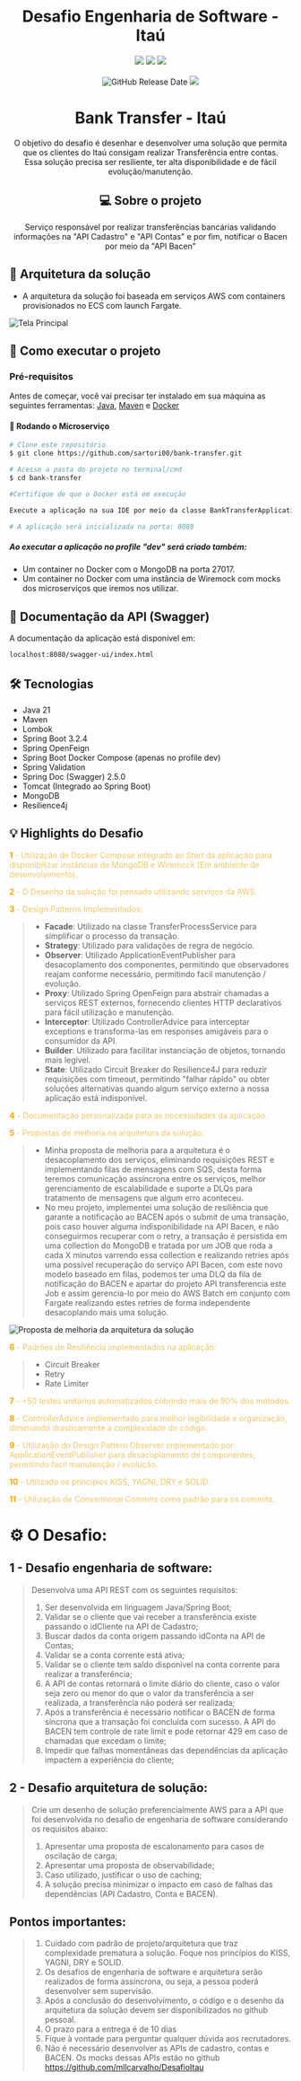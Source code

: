 <div align="center">

# Desafio Engenharia de Software - Itaú

![](https://img.shields.io/badge/Autor-Rodrigo%20Sartori-brightgreen)
![](https://img.shields.io/badge/Language-Java-brightgreen)
![](https://img.shields.io/badge/Framework-Spring%20Boot-brightgreen)
<br><br>
![GitHub Release Date](https://img.shields.io/badge/Release%20Date-Abril%202024-yellowgreen)
![](https://img.shields.io/badge/Status-Desenvolvido-brightgreen)

</div>

<div align="center">

# Bank Transfer - Itaú
O objetivo do desafio é desenhar e desenvolver uma solução que permita que os clientes do Itaú consigam realizar Transferência entre contas.
<br>Essa solução precisa ser resiliente, ter alta disponibilidade e de fácil evolução/manutenção.

## 💻 Sobre o projeto

Serviço responsável por realizar transferências bancárias validando informações na "API Cadastro" e "API Contas" e por
fim, notificar o Bacen por meio da "API Bacen"

</div>

## 💫 Arquitetura da solução
- A arquitetura da solução foi baseada em serviços AWS com containers provisionados no ECS com launch Fargate.

<img src="./architecture/architecture.png" alt="Tela Principal">
<br>

## 🚀 Como executar o projeto

### Pré-requisitos

Antes de começar, você vai precisar ter instalado em sua máquina as seguintes ferramentas:
[Java](https://www.oracle.com/java/technologies/javase/jdk17-archive-downloads.html), [Maven](https://maven.apache.org/download.cgi) e [Docker](https://www.docker.com/products/docker-desktop/)

#### 🎲 Rodando o Microserviço
```bash
# Clone este repositório
$ git clone https://github.com/sartori00/bank-transfer.git

# Acesse a pasta do projeto no terminal/cmd
$ cd bank-transfer

#Certifique de que o Docker está em execução

Execute a aplicação na sua IDE por meio da classe BankTransferApplication.

# A aplicação será inicializada na porta: 8080 
```

##### Ao executar a aplicação no profile "dev" será criado também:
- Um container no Docker com o MongoDB na porta 27017.
- Um container no Docker com uma instância de Wiremock com mocks dos microserviços que iremos nos utilizar.



## 📄 Documentação da API (Swagger)

A documentação da aplicação está disponível em: 

```bash
localhost:8080/swagger-ui/index.html
```

## 🛠 Tecnologias

- Java 21
- Maven
- Lombok
- Spring Boot 3.2.4
- Spring OpenFeign
- Spring Boot Docker Compose (apenas no profile dev)
- Spring Validation
- Spring Doc (Swagger) 2.5.0
- Tomcat (Integrado ao Spring Boot)
- MongoDB
- Resilience4j

## 💡 Highlights do Desafio

<span style="color:orange"><strong>1</strong></span><span style="color:#f0c665"> - Utilização de Docker Compose integrado 
ao Start da aplicação para disponibilizar instâncias de MongoDB e Wiremock 
(Em ambiente de desenvolvimento).</span>

<span style="color:orange"><strong>2</strong></span><span style="color:#f0c665"> - O Desenho da solução foi pensado 
utilizando serviços da AWS.</span>

<span style="color:orange"><strong>3</strong></span><span style="color:#f0c665"> - Design Patterns Implementados:</span> 
>- **Facade**: Utilizado na classe TransferProcessService para simplificar o processo da transação.
>- **Strategy**: Utilizado para validações de regra de negócio.
>- **Observer**: Utilizado ApplicationEventPublisher para desacoplamento dos componentes, permitindo que observadores reajam 
conforme necessário, permitindo facil manutenção / evolução.
>- **Proxy**: Utilizado Spring OpenFeign para abstrair chamadas a serviços REST externos, fornecendo clientes HTTP declarativos 
para fácil utilização e manutenção.
>- **Interceptor**: Utilizado ControllerAdvice para interceptar exceptions e transforma-las em responses amigáveis para 
o consumidor da API.
>- **Builder**: Utilizado para facilitar instanciação de objetos, tornando mais legível.
>- **State**: Utilizado Circuit Breaker do Resilience4J para reduzir requisições com timeout, permitindo "falhar rápido" ou 
obter soluções alternativas quando algum serviço externo a nossa aplicação está indisponível.

<span style="color:orange"><strong>4</strong></span><span style="color:#f0c665"> - Documentação personalizada para as 
necessidades da aplicação.</span>

<span style="color:orange"><strong>5</strong></span><span style="color:#f0c665"> - Propostas de melhoria na arquitetura 
da solução:</span>

>- Minha proposta de melhoria para a arquitetura é o desacoplamento dos serviços, eliminando requisições REST
e implementando filas de mensagens com SQS, desta forma teremos comunicação assíncrona entre os serviços, melhor 
gerenciamento de escalabilidade e suporte a DLQs para tratamento de mensagens que algum erro aconteceu.
>- No meu projeto, implementei uma solução de resiliência que garante a notificação ao BACEN após o submit de 
uma transação, pois caso houver alguma indisponibilidade na API Bacen, e não conseguirmos recuperar com o retry,
a transação é persistida em uma collection do MongoDB e tratada por um JOB que roda a cada X minutos varrendo essa 
collection e realizando retries após uma possível recuperação do serviço API Bacen, com este novo modelo baseado em 
filas, podemos ter uma DLQ da fila de notificação do BACEN e apartar do projeto API transferencia este Job e assim 
gerencia-lo por meio do AWS Batch em conjunto com Fargate realizando estes retries de forma independente desacoplando
mais uma solução.

<img src="./architecture/architectural_improvement_proposal.png" alt="Proposta de melhoria da arquitetura da solução">
<br>

<span style="color:orange"><strong>6</strong></span><span style="color:#f0c665"> - Padrões de Resiliência implementados 
na aplicação:</span>
>- Circuit Breaker
>- Retry
>- Rate Limiter

<span style="color:orange"><strong>7</strong></span><span style="color:#f0c665"> - +50 testes unitários automatizados 
cobrindo mais de 90% dos métodos.</span>

<span style="color:orange"><strong>8</strong></span><span style="color:#f0c665"> - ControllerAdvice implementado para 
melhor legibilidade e organização, diminuindo drasticamente a complexidade do código.</span>

<span style="color:orange"><strong>9</strong></span><span style="color:#f0c665"> - Utilização do Design Pattern Observer 
implementado por ApplicationEventPublisher para desacoplamento de componentes, permitindo facil manutenção / evolução.</span>

<span style="color:orange"><strong>10</strong></span><span style="color:#f0c665"> - Utilizado os princípios KISS, YAGNI, 
DRY e SOLID.</span>

<span style="color:orange"><strong>11</strong></span><span style="color:#f0c665"> - Utilização de Conventional Commits 
como padrão para os commits.</span>

# ⚙️ O Desafio:

## 1 - Desafio engenharia de software:

> Desenvolva uma API REST com os seguintes requisitos:
> 1. Ser desenvolvida em linguagem Java/Spring Boot;
> 2. Validar se o cliente que vai receber a transferência existe passando o idCliente na API de Cadastro;
> 3. Buscar dados da conta origem passando idConta na API de Contas;
> 4. Validar se a conta corrente está ativa;
> 5. Validar se o cliente tem saldo disponível na conta corrente para realizar a transferência;
> 6. A API de contas retornará o limite diário do cliente, caso o valor seja zero ou menor do que o valor da 
transferência a ser realizada, a transferência não poderá ser realizada;
> 7. Após a transferência é necessário notificar o BACEN de forma síncrona que a transação foi concluída com sucesso. 
A API do BACEN tem controle de rate limit e pode retornar 429 em caso de chamadas que excedam o limite;
> 8. Impedir que falhas momentâneas das dependências da aplicação impactem a experiência do cliente;

## 2 - Desafio arquitetura de solução:
> Crie um desenho de solução preferencialmente AWS para a API que foi desenvolvida no desafio de engenharia de software 
considerando os requisitos abaixo:
> 1. Apresentar uma proposta de escalonamento para casos de oscilação de carga;
> 2. Apresentar uma proposta de observabilidade;
> 3. Caso utilizado, justificar o uso de caching;
> 4. A solução precisa minimizar o impacto em caso de falhas das dependências (API Cadastro, Conta e BACEN).

## Pontos importantes:
> 1. Cuidado com padrão de projeto/arquitetura que traz complexidade prematura a solução. Foque nos princípios do KISS, 
YAGNI, DRY e SOLID.
> 2. Os desafios de engenharia de software e arquitetura serão realizados de forma assíncrona, ou seja, 
a pessoa poderá desenvolver sem supervisão.
> 3. Após a conclusão do desenvolvimento, o código e o desenho da arquitetura da solução devem ser disponibilizados 
no github pessoal.
> 4. O prazo para a entrega é de 10 dias
> 5. Fique à vontade para perguntar qualquer dúvida aos recrutadores.
> 6. Não é necessário desenvolver as APIs de cadastro, contas e BACEN. Os mocks dessas APIs estão no github 
https://github.com/mllcarvalho/DesafioItau